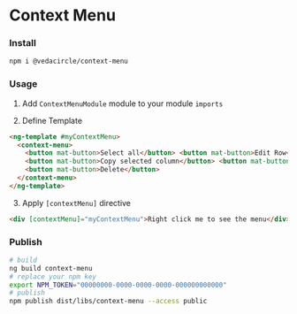 # Context Menu

### Install

```bash
npm i @vedacircle/context-menu
```

### Usage

1.  Add `ContextMenuModule` module to your module `imports`

2.  Define Template

```html
<ng-template #myContextMenu>
  <context-menu>
    <button mat-button>Select all</button> <button mat-button>Edit Row</button> <button mat-button>Quick tag</button>
    <button mat-button>Copy selected column</button> <button mat-button>Copy selected row</button>
    <button mat-button>Delete</button>
  </context-menu>
</ng-template>
```

3.  Apply `[contextMenu]` directive

```html
<div [contextMenu]="myContextMenu">Right click me to see the menu</div>
```

### Publish

```bash
# build
ng build context-menu
# replace your npm key
export NPM_TOKEN="00000000-0000-0000-0000-000000000000"
# publish
npm publish dist/libs/context-menu --access public
```
